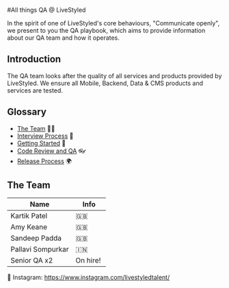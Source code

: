 #All things QA @ LiveStyled 

In the spirit of one of LiveStyled's core behaviours, "Communicate openly", we present to you the QA playbook, which aims to provide information about our QA team and how it operates.

## Introduction

The QA team looks after the quality of all services and products provided by LiveStyled. We ensure all Mobile, Backend, Data & CMS products and services are tested.

## Glossary
- [The Team](#the-team) 👨‍👩‍
- [Interview Process](/interview) 🤔
- [Getting Started](/operations/gettingstarted/README.md) 🏃‍
- [Code Review and QA](/operations/codereviewandqa/README.md) 👓
- [Release Process](/operations/releaseprocess/README.md) 🌍

## The Team

| Name  | Info |
| ------------- | ------------- |
| Kartik Patel  | 🇬🇧|
| Amy Keane  | 🇬🇧|
| Sandeep Padda | 🇬🇧|
| Pallavi Sompurkar | 🇮🇳|
| Senior QA x2  | On hire! 󠁧󠁢󠁥󠁮󠁧|

📸 Instagram: https://www.instagram.com/livestyledtalent/
